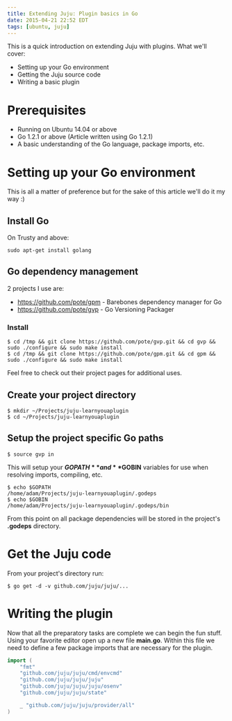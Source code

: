 ```yaml
---
title: Extending Juju: Plugin basics in Go
date: 2015-04-21 22:52 EDT
tags: [ubuntu, juju]
---
```


This is a quick introduction on extending Juju with plugins. What we'll cover:

* Setting up your Go environment
* Getting the Juju source code
* Writing a basic plugin

# Prerequisites

* Running on Ubuntu 14.04 or above
* Go 1.2.1 or above (Article written using Go 1.2.1)
* A basic understanding of the Go language, package imports, etc.

# Setting up your Go environment

This is all a matter of preference but for the sake of this article we'll do it
my way :)

## Install Go

On Trusty and above:

```
sudo apt-get install golang
```

## Go dependency management

2 projects I use are:

* https://github.com/pote/gpm - Barebones dependency manager for Go
* https://github.com/pote/gvp - Go Versioning Packager

### Install

```
$ cd /tmp && git clone https://github.com/pote/gvp.git && cd gvp && sudo ./configure && sudo make install
$ cd /tmp && git clone https://github.com/pote/gpm.git && cd gpm && sudo ./configure && sudo make install
```

Feel free to check out their project pages for additional uses.

## Create your project directory

```
$ mkdir ~/Projects/juju-learnyouaplugin
$ cd ~/Projects/juju-learnyouaplugin
```

## Setup the project specific Go paths

```
$ source gvp in
```

This will setup your **$GOPATH** and **$GOBIN** variables for use when resolving imports, compiling, etc.

```
$ echo $GOPATH
/home/adam/Projects/juju-learnyouaplugin/.godeps
$ echo $GOBIN
/home/adam/Projects/juju-learnyouaplugin/.godeps/bin
```

From this point on all package dependencies will be stored in the project's **.godeps** directory.

# Get the Juju code

From your project's directory run:

```
$ go get -d -v github.com/juju/juju/...
```

# Writing the plugin

Now that all the preparatory tasks are complete we can begin the fun
stuff. Using your favorite editor open up a new file **main.go**. Within this file we need to define a few
package imports that are necessary for the plugin.

```go
import (
	"fmt"
	"github.com/juju/juju/cmd/envcmd"
	"github.com/juju/juju/juju"
	"github.com/juju/juju/juju/osenv"
	"github.com/juju/juju/state"

	_ "github.com/juju/juju/provider/all"
)
```
